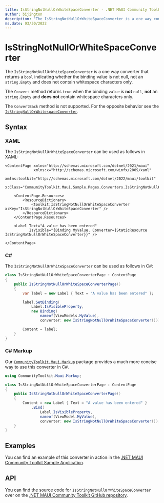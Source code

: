 ```yaml
---
title: IsStringNotNullOrWhiteSpaceConverter - .NET MAUI Community Toolkit
author: bijington
description: "The IsStringNotNullOrWhiteSpaceConverter is a one way converter that returns a bool indicating whether the binding value is not null, not an string.Empty and does not contain whitespace characters only."
ms.date: 03/30/2022
---
```


# IsStringNotNullOrWhiteSpaceConverter

The `IsStringNotNullOrWhiteSpaceConverter` is a one way converter that returns a `bool` indicating whether the binding value is not null, not an `string.Empty` and does not contain whitespace characters only.

The `Convert` method returns `true` when the binding `value` is **not** `null`, **not** an `string.Empty` and **does not** contain whitespace characters only.

The `ConvertBack` method is not supported. For the opposite behavior see the [`IsStringNullOrWhitespaceConverter`](is-string-null-or-whitespace-converter.md).

## Syntax

### XAML

The `IsStringNotNullOrWhiteSpaceConverter` can be used as follows in XAML:

```xaml
<ContentPage xmlns="http://schemas.microsoft.com/dotnet/2021/maui"
             xmlns:x="http://schemas.microsoft.com/winfx/2009/xaml"
             xmlns:toolkit="http://schemas.microsoft.com/dotnet/2022/maui/toolkit"
             x:Class="CommunityToolkit.Maui.Sample.Pages.Converters.IsStringNotNullOrWhiteSpaceConverterPage">

    <ContentPage.Resources>
        <ResourceDictionary>
            <toolkit:IsStringNotNullOrWhiteSpaceConverter x:Key="IsStringNotNullOrWhiteSpaceConverter" />
        </ResourceDictionary>
    </ContentPage.Resources>

    <Label Text="A value has been entered"
           IsVisible="{Binding MyValue, Converter={StaticResource IsStringNotNullOrWhiteSpaceConverter}}" />

</ContentPage>
```

### C#

The `IsStringNotNullOrWhiteSpaceConverter` can be used as follows in C#:

```csharp
class IsStringNotNullOrWhiteSpaceConverterPage : ContentPage
{
    public IsStringNotNullOrWhiteSpaceConverterPage()
    {
        var label = new Label { Text = "A value has been entered" };

		label.SetBinding(
			Label.IsVisibleProperty,
			new Binding(
				nameof(ViewModels.MyValue),
				converter: new IsStringNotNullOrWhiteSpaceConverter()));

		Content = label;
    }
}
```

### C# Markup

Our [`CommunityToolkit.Maui.Markup`](../markup/markup.md) package provides a much more concise way to use this converter in C#.

```csharp
using CommunityToolkit.Maui.Markup;

class IsStringNotNullOrWhiteSpaceConverterPage : ContentPage
{
    public IsStringNotNullOrWhiteSpaceConverterPage()
    {
        Content = new Label { Text = "A value has been entered" }
            .Bind(
                Label.IsVisibleProperty,
                nameof(ViewModel.MyValue),
                converter: new IsStringNotNullOrWhiteSpaceConverter());
    }
}
```

## Examples

You can find an example of this converter in action in the [.NET MAUI Community Toolkit Sample Application](https://github.com/CommunityToolkit/Maui/blob/main/samples/CommunityToolkit.Maui.Sample/Pages/Converters/IsStringNotNullOrWhiteSpaceConverterPage.xaml).

## API

You can find the source code for `IsStringNotNullOrWhiteSpaceConverter` over on the [.NET MAUI Community Toolkit GitHub repository](https://github.com/CommunityToolkit/Maui/blob/main/src/CommunityToolkit.Maui/Converters/IsStringNotNullOrWhiteSpaceConverter.shared.cs).
